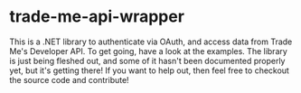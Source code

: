trade-me-api-wrapper
====================

This is a .NET library to authenticate via OAuth, and access data from Trade Me's Developer API. To get going, have a look at the examples.  The library is just being fleshed out, and some of it hasn't been documented properly yet, but it's getting there! If you want to help out, then feel free to checkout the source code and contribute!
